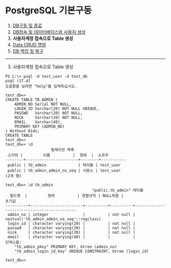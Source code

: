 # PostgreSQL 기본구동

1. [DB구동 및 종료                   ](./S1_DB구동.md) 
2. [DB접속 및 데이터베이스와 사용자 생성](./S2_사용자생성성.md) 
3. <b>사용자계정 접속으로 Table 생성   </b>
4. [Data CRUD 명령                  ](./S4_데이터CRUD.md)
5. [DB 백업 및 복구                  ](./S5_백업및복구.md)
---

3. 사용자계정 접속으로 Table 생성  
```
PS C:\> psql -U test_user -d test_db
psql (17.4)
도움말을 보려면 "help"를 입력하십시오.

test_db=> 
CREATE TABLE TB_ADMIN (
    ADMIN_NO Serial NOT NULL,
    LOGIN_ID Varchar(20) NOT NULL UNIQUE,
    PASSWD   Varchar(20) NOT NULL,
    NICK     Varchar(20) NOT NULL,
    EMAIL    Varchar(40),
    PRIMARY KEY (ADMIN_NO)
) Without Oids;
CREATE TABLE
test_db=>
test_db=> \d
                    릴레이션 목록
 스키마 |         이름          |  형태  |  소유주
--------+-----------------------+--------+-----------
 public | tb_admin              | 테이블 | test_user
 public | tb_admin_admin_no_seq | 시퀀스 | test_user
(2개 행)

test_db=> \d tb_admin
                                      "public.tb_admin" 테이블
  필드명  |         형태          | 정렬규칙 | NULL허용 |                   초기값
----------+-----------------------+----------+----------+--------------------------------------------
 admin_no | integer               |          | not null | nextval('tb_admin_admin_no_seq'::regclass)
 login_id | character varying(20) |          | not null |
 passwd   | character varying(20) |          | not null |
 nick     | character varying(20) |          | not null |
 email    | character varying(40) |          |          |
인덱스들:
    "tb_admin_pkey" PRIMARY KEY, btree (admin_no)
    "tb_admin_login_id_key" UNIQUE CONSTRAINT, btree (login_id)

test_db=>

```
